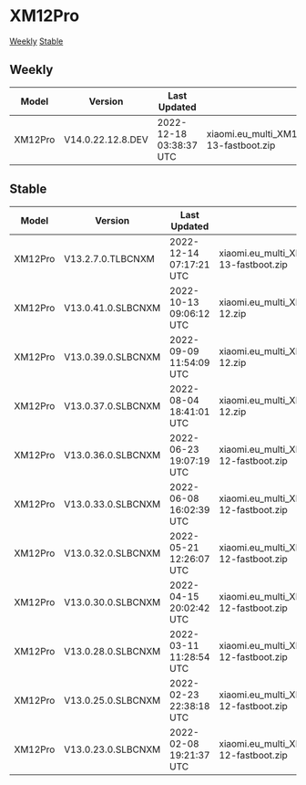 # XM12Pro
[Weekly](#Weekly)  [Stable](#Stable)
## Weekly
| Model | Version | Last Updated | File Name | Size | Download Link |
| ---- | ---- | ---- | ---- | ---- | ---- |
| XM12Pro | V14.0.22.12.8.DEV | 2022-12-18 03:38:37 UTC | xiaomi.eu_multi_XM12Pro_V14.0.22.12.8.DEV_v14-13-fastboot.zip | 5.1 GB | [SourceForge](https://sourceforge.net/projects/xiaomi-eu-multilang-miui-roms/files/xiaomi.eu/MIUI-WEEKLY-RELEASES/V14.0.22.12.8.DEV/xiaomi.eu_multi_XM12Pro_V14.0.22.12.8.DEV_v14-13-fastboot.zip/download) |
## Stable
| Model | Version | Last Updated | File Name | Size | Download Link |
| ---- | ---- | ---- | ---- | ---- | ---- |
| XM12Pro | V13.2.7.0.TLBCNXM | 2022-12-14 07:17:21 UTC | xiaomi.eu_multi_XM12Pro_V13.2.7.0.TLBCNXM_v13-13-fastboot.zip | 5.1 GB | [SourceForge](https://sourceforge.net/projects/xiaomi-eu-multilang-miui-roms/files/xiaomi.eu/MIUI-STABLE-RELEASES/MIUIv13/xiaomi.eu_multi_XM12Pro_V13.2.7.0.TLBCNXM_v13-13-fastboot.zip/download) |
| XM12Pro | V13.0.41.0.SLBCNXM | 2022-10-13 09:06:12 UTC | xiaomi.eu_multi_XM12Pro_V13.0.41.0.SLBCNXM_v13-12.zip | 4.5 GB | [SourceForge](https://sourceforge.net/projects/xiaomi-eu-multilang-miui-roms/files/xiaomi.eu/MIUI-STABLE-RELEASES/MIUIv13/xiaomi.eu_multi_XM12Pro_V13.0.41.0.SLBCNXM_v13-12.zip/download) |
| XM12Pro | V13.0.39.0.SLBCNXM | 2022-09-09 11:54:09 UTC | xiaomi.eu_multi_XM12Pro_V13.0.39.0.SLBCNXM_v13-12.zip | 4.5 GB | [SourceForge](https://sourceforge.net/projects/xiaomi-eu-multilang-miui-roms/files/xiaomi.eu/MIUI-STABLE-RELEASES/MIUIv13/xiaomi.eu_multi_XM12Pro_V13.0.39.0.SLBCNXM_v13-12.zip/download) |
| XM12Pro | V13.0.37.0.SLBCNXM | 2022-08-04 18:41:01 UTC | xiaomi.eu_multi_XM12Pro_V13.0.37.0.SLBCNXM_v13-12.zip | 4.6 GB | [SourceForge](https://sourceforge.net/projects/xiaomi-eu-multilang-miui-roms/files/xiaomi.eu/MIUI-STABLE-RELEASES/MIUIv13/xiaomi.eu_multi_XM12Pro_V13.0.37.0.SLBCNXM_v13-12.zip/download) |
| XM12Pro | V13.0.36.0.SLBCNXM | 2022-06-23 19:07:19 UTC | xiaomi.eu_multi_XM12Pro_V13.0.36.0.SLBCNXM_v13-12-fastboot.zip | 4.8 GB | [SourceForge](https://sourceforge.net/projects/xiaomi-eu-multilang-miui-roms/files/xiaomi.eu/MIUI-STABLE-RELEASES/MIUIv13/xiaomi.eu_multi_XM12Pro_V13.0.36.0.SLBCNXM_v13-12-fastboot.zip/download) |
| XM12Pro | V13.0.33.0.SLBCNXM | 2022-06-08 16:02:39 UTC | xiaomi.eu_multi_XM12Pro_V13.0.33.0.SLBCNXM_v13-12-fastboot.zip | 4.8 GB | [SourceForge](https://sourceforge.net/projects/xiaomi-eu-multilang-miui-roms/files/xiaomi.eu/MIUI-STABLE-RELEASES/MIUIv13/xiaomi.eu_multi_XM12Pro_V13.0.33.0.SLBCNXM_v13-12-fastboot.zip/download) |
| XM12Pro | V13.0.32.0.SLBCNXM | 2022-05-21 12:26:07 UTC | xiaomi.eu_multi_XM12Pro_V13.0.32.0.SLBCNXM_v13-12-fastboot.zip | 4.8 GB | [SourceForge](https://sourceforge.net/projects/xiaomi-eu-multilang-miui-roms/files/xiaomi.eu/MIUI-STABLE-RELEASES/MIUIv13/xiaomi.eu_multi_XM12Pro_V13.0.32.0.SLBCNXM_v13-12-fastboot.zip/download) |
| XM12Pro | V13.0.30.0.SLBCNXM | 2022-04-15 20:02:42 UTC | xiaomi.eu_multi_XM12Pro_V13.0.30.0.SLBCNXM_v13-12-fastboot.zip | 4.8 GB | [SourceForge](https://sourceforge.net/projects/xiaomi-eu-multilang-miui-roms/files/xiaomi.eu/MIUI-STABLE-RELEASES/MIUIv13/xiaomi.eu_multi_XM12Pro_V13.0.30.0.SLBCNXM_v13-12-fastboot.zip/download) |
| XM12Pro | V13.0.28.0.SLBCNXM | 2022-03-11 11:28:54 UTC | xiaomi.eu_multi_XM12Pro_V13.0.28.0.SLBCNXM_v13-12-fastboot.zip | 4.7 GB | [SourceForge](https://sourceforge.net/projects/xiaomi-eu-multilang-miui-roms/files/xiaomi.eu/MIUI-STABLE-RELEASES/MIUIv13/xiaomi.eu_multi_XM12Pro_V13.0.28.0.SLBCNXM_v13-12-fastboot.zip/download) |
| XM12Pro | V13.0.25.0.SLBCNXM | 2022-02-23 22:38:18 UTC | xiaomi.eu_multi_XM12Pro_V13.0.25.0.SLBCNXM_v13-12-fastboot.zip | 4.7 GB | [SourceForge](https://sourceforge.net/projects/xiaomi-eu-multilang-miui-roms/files/xiaomi.eu/MIUI-STABLE-RELEASES/MIUIv13/xiaomi.eu_multi_XM12Pro_V13.0.25.0.SLBCNXM_v13-12-fastboot.zip/download) |
| XM12Pro | V13.0.23.0.SLBCNXM | 2022-02-08 19:21:37 UTC | xiaomi.eu_multi_XM12Pro_V13.0.23.0.SLBCNXM_v13-12-fastboot.zip | 4.8 GB | [SourceForge](https://sourceforge.net/projects/xiaomi-eu-multilang-miui-roms/files/xiaomi.eu/MIUI-STABLE-RELEASES/MIUIv13/xiaomi.eu_multi_XM12Pro_V13.0.23.0.SLBCNXM_v13-12-fastboot.zip/download) |

